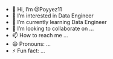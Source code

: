 - 👋 Hi, I’m @Poyyez11
- 👀 I’m interested in Data Engineer
- 🌱 I’m currently learning Data Engineer
- 💞️ I’m looking to collaborate on ...
- 📫 How to reach me ...
- 😄 Pronouns: ...
- ⚡ Fun fact: ...

<!---
Poyyez11/Poyyez11 is a ✨ special ✨ repository because its `README.md` (this file) appears on your GitHub profile.
You can click the Preview link to take a look at your changes.
--->
